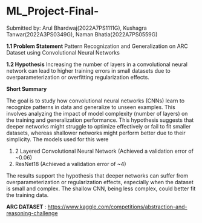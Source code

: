 # ML_Project-Final-
Submitted by: Arul Bhardwaj(2022A7PS1111G), Kushagra Tanwar(2022A3PS0349G), Naman Bhatia(2022A7PS0559G)

****1.1 Problem Statement****
Pattern Recognization and Generalization on ARC Dataset using Convolutional Neural Networks

****1.2 Hypothesis****
Increasing the number of layers in a convolutional neural network can lead to higher training errors in small datasets due to overparameterization or overfitting regularization effects.

****Short Summary****

The goal is to study how convolutional neural networks (CNNs) learn to recognize patterns in data and generalize to unseen examples. This involves analyzing the impact of model complexity (number of layers) on the training and generalization performance. This hypothesis suggests that deeper networks might struggle to optimize effectively or fail to fit smaller datasets, whereas shallower networks might perform better due to their simplicity. The models used for this were

1. 2 Layered Convolutional Neural Network (Achieved a validation error of ~0.06)
2. ResNet18 (Achieved a validation error of ~4)

The results support the hypothesis that deeper networks can suffer from overparameterization or regularization effects, especially when the dataset is small and complex. The shallow CNN, being less complex, could better fit the training data.


**ARC DATASET** : https://www.kaggle.com/competitions/abstraction-and-reasoning-challenge



